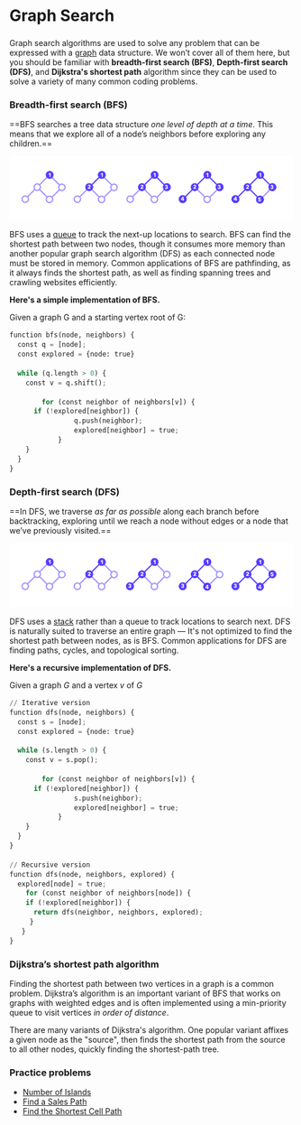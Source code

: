 # Graph Search

### 

Graph search algorithms are used to solve any problem that can be expressed with a [graph](https://www.tryexponent.com/courses/software-engineering/algorithms/graphs-trees) data structure. We won’t cover all of them here, but you should be familiar with **breadth-first search (BFS)**, **Depth-first search (DFS)**, and **Dijkstra's shortest path** algorithm since they can be used to solve a variety of many common coding problems.

### Breadth-first search (BFS)

==BFS searches a tree data structure *one level of depth at a time*. This means that we explore all of a node’s neighbors before exploring any children.==

![bfs](11-GraphSearch.assets/bfs_c17fe0c09d.png)

BFS uses a [queue](https://www.tryexponent.com/courses/software-engineering/algorithms/stacks-queues) to track the next-up locations to search. BFS can find the shortest path between two nodes, though it consumes more memory than another popular graph search algorithm (DFS) as each connected node must be stored in memory. Common applications of BFS are pathfinding, as it always finds the shortest path, as well as finding spanning trees and crawling websites efficiently.

**Here's a simple implementation of BFS.**

Given a graph G and a starting vertex root of G:

```python
function bfs(node, neighbors) {
  const q = [node];
  const explored = {node: true}

  while (q.length > 0) {
    const v = q.shift();
		
		for (const neighbor of neighbors[v]) {
      if (!explored[neighbor]) {
				q.push(neighbor);
				explored[neighbor] = true;
			} 
    }
  }
}
```

### Depth-first search (DFS)

==In DFS, we traverse *as far as possible* along each branch before backtracking, exploring until we reach a node without edges or a node that we’ve previously visited.==

![dfs](11-GraphSearch.assets/dfs_03096c040d.png)

DFS uses a [stack](https://www.tryexponent.com/courses/software-engineering/algorithms/stacks-queues) rather than a queue to track locations to search next. DFS is naturally suited to traverse an entire graph — It's not optimized to find the shortest path between nodes, as is BFS. Common applications for DFS are finding paths, cycles, and topological sorting.

**Here's a recursive implementation of DFS.**

Given a graph *G* and a vertex *v* of *G*

```python
// Iterative version
function dfs(node, neighbors) {
  const s = [node];
  const explored = {node: true}

  while (s.length > 0) {
    const v = s.pop();
		  
		for (const neighbor of neighbors[v]) {
      if (!explored[neighbor]) {
				s.push(neighbor);
				explored[neighbor] = true;
			}
    }
  }
}

// Recursive version
function dfs(node, neighbors, explored) {
  explored[node] = true;
	for (const neighbor of neighbors[node]) {
    if (!explored[neighbor]) {
      return dfs(neighbor, neighbors, explored);
     }
   }
}
```

### Dijkstra’s shortest path algorithm

Finding the shortest path between two vertices in a graph is a common problem. Dijkstra’s algorithm is an important variant of BFS that works on graphs with weighted edges and is often implemented using a min-priority queue to visit vertices *in order of distance*.

There are many variants of Dijkstra's algorithm. One popular variant affixes a given node as the "source", then finds the shortest path from the source to all other nodes, quickly finding the shortest-path tree.

### Practice problems

- [Number of Islands](https://www.tryexponent.com/courses/software-engineering/swe-practice/number-islands)
- [Find a Sales Path](https://www.tryexponent.com/courses/software-engineering/swe-practice/sales-path)
- [Find the Shortest Cell Path](https://www.tryexponent.com/courses/software-engineering/swe-practice/shortest-cell-path)